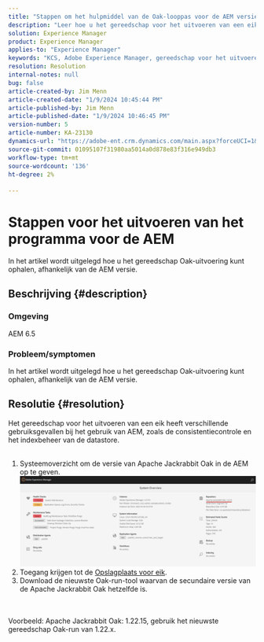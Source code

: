 ```yaml
---
title: "Stappen om het hulpmiddel van de Oak-looppas voor de AEM versie te krijgen"
description: "Leer hoe u het gereedschap voor het uitvoeren van een eik voor de AEM kunt ophalen"
solution: Experience Manager
product: Experience Manager
applies-to: "Experience Manager"
keywords: "KCS, Adobe Experience Manager, gereedschap voor het uitvoeren van een eik "
resolution: Resolution
internal-notes: null
bug: false
article-created-by: Jim Menn
article-created-date: "1/9/2024 10:45:44 PM"
article-published-by: Jim Menn
article-published-date: "1/9/2024 10:46:45 PM"
version-number: 5
article-number: KA-23130
dynamics-url: "https://adobe-ent.crm.dynamics.com/main.aspx?forceUCI=1&pagetype=entityrecord&etn=knowledgearticle&id=d4342ecf-40af-ee11-a569-6045bd006268"
source-git-commit: 01095107f31980aa5014a0d878e83f316e949db3
workflow-type: tm+mt
source-wordcount: '136'
ht-degree: 2%

---
```


# Stappen voor het uitvoeren van het programma voor de AEM


In het artikel wordt uitgelegd hoe u het gereedschap Oak-uitvoering kunt ophalen, afhankelijk van de AEM versie.

## Beschrijving {#description}


### Omgeving

AEM 6.5

### Probleem/symptomen

In het artikel wordt uitgelegd hoe u het gereedschap Oak-uitvoering kunt ophalen, afhankelijk van de AEM versie.


## Resolutie {#resolution}

Het gereedschap voor het uitvoeren van een eik heeft verschillende gebruiksgevallen bij het gebruik van AEM, zoals de consistentiecontrole en het indexbeheer van de datastore.<br>    <br>
1. Systeemoverzicht om de versie van Apache Jackrabbit Oak in de AEM op te geven.
   ![](assets/9c19e0e0-dc7d-ee11-8179-6045bd006a22.png)
2. Toegang krijgen tot de [Opslagplaats voor eik](https://repo1.maven.org/maven2/org/apache/jackrabbit/oak-run/).<br>
3. Download de nieuwste Oak-run-tool waarvan de secundaire versie van de Apache Jackrabbit Oak hetzelfde is.

<br>    <br>    Voorbeeld: Apache Jackrabbit Oak: 1.22.15, gebruik het nieuwste gereedschap Oak-run van 1.22.x.